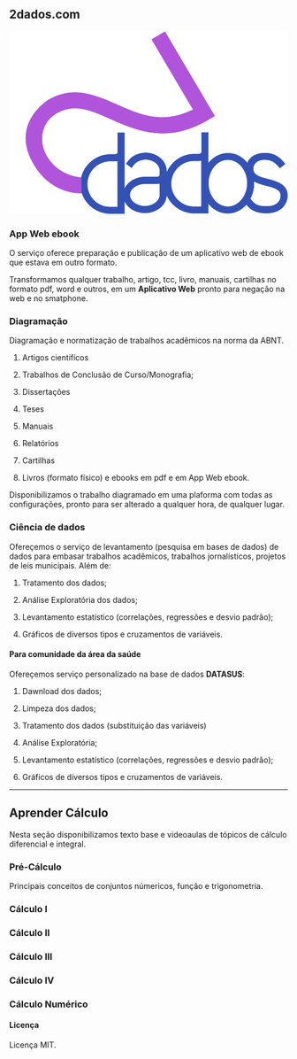 ##  2dados.com 

![](/assets/marca.png)

### App Web ebook 

O serviço oferece  preparação e publicação de um aplicativo web de ebook que estava em outro formato.

Transformamos qualquer trabalho, artigo, tcc, livro, manuais, cartilhas no formato pdf, word e outros, em um **Aplicativo Web** pronto para negação na web e no smatphone.



### Diagramação 

Diagramação e normatização de trabalhos acadêmicos na norma da ABNT. 

1. Artigos cientifícos 

2. Trabalhos de Conclusão de Curso/Monografia; 

3. Dissertações 

4. Teses 

5. Manuais 

6. Relatórios 

7. Cartilhas 

9. Livros (formato físico) e ebooks em pdf e em App Web ebook.

Disponibilizamos o trabalho diagramado em uma plaforma com todas as configurações, pronto para ser alterado a qualquer hora, de qualquer lugar. 


### Ciência de dados 

Ofereçemos o serviço de levantamento (pesquisa em bases de dados) de dados para embasar trabalhos acadêmicos, trabalhos jornalísticos, projetos de leis municipais. Além de: 

1. Tratamento dos dados; 

2. Análise Exploratória dos dados; 

3. Levantamento estatístico (correlações, regressões e desvio padrão);

4. Gráficos de diversos tipos e cruzamentos de variáveis.

#### Para comunidade da área da saúde 

Ofereçemos serviço personalizado na base de dados **DATASUS**: 

1. Dawnload dos dados; 

2. Limpeza dos dados; 

3. Tratamento dos dados (substituição das variáveis)

4. Análise Exploratória; 

5. Levantamento estatístico (correlações, regressões e desvio padrão);

6. Gráficos de diversos tipos e cruzamentos de variáveis.

----------------------------------------------------------------------

## Aprender Cálculo 

Nesta seção disponibilizamos texto base e videoaulas de tópicos de cálculo diferencial e integral. 

### Pré-Cálculo 
Principais conceitos de conjuntos númericos, função e trigonometria.

### Cálculo I 

### Cálculo II 

### Cálculo III 

### Cálculo IV 

### Cálculo Numérico 

#### Licença

Licença MIT.
